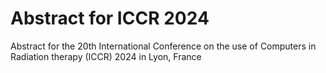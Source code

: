 # Abstract for ICCR 2024

Abstract for the 20th International Conference on the use of Computers in Radiation therapy (ICCR) 2024 in Lyon, France
